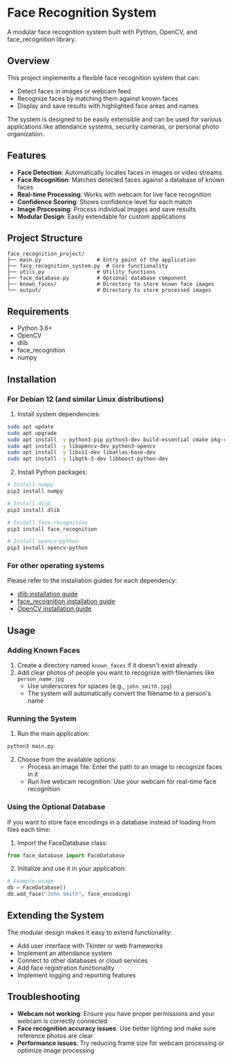 # Face Recognition System

A modular face recognition system built with Python, OpenCV, and face_recognition library.

## Overview

This project implements a flexible face recognition system that can:
- Detect faces in images or webcam feed
- Recognize faces by matching them against known faces
- Display and save results with highlighted face areas and names

The system is designed to be easily extensible and can be used for various applications like attendance systems, security cameras, or personal photo organization.

## Features

- **Face Detection**: Automatically locates faces in images or video streams
- **Face Recognition**: Matches detected faces against a database of known faces
- **Real-time Processing**: Works with webcam for live face recognition
- **Confidence Scoring**: Shows confidence level for each match
- **Image Processing**: Process individual images and save results
- **Modular Design**: Easily extendable for custom applications

## Project Structure

```
face_recognition_project/
├── main.py                  # Entry point of the application
├── face_recognition_system.py  # Core functionality
├── utils.py                 # Utility functions
├── face_database.py         # Optional database component
├── known_faces/             # Directory to store known face images
└── output/                  # Directory to store processed images
```

## Requirements

- Python 3.6+
- OpenCV
- dlib
- face_recognition
- numpy

## Installation

### For Debian 12 (and similar Linux distributions)

1. Install system dependencies:
```bash
sudo apt update
sudo apt upgrade
sudo apt install -y python3-pip python3-dev build-essential cmake pkg-config
sudo apt install -y libopencv-dev python3-opencv
sudo apt install -y libx11-dev libatlas-base-dev
sudo apt install -y libgtk-3-dev libboost-python-dev
```

2. Install Python packages:
```bash
# Install numpy
pip3 install numpy

# Install dlib
pip3 install dlib

# Install face_recognition
pip3 install face_recognition

# Install opencv-python
pip3 install opencv-python
```

### For other operating systems

Please refer to the installation guides for each dependency:
- [dlib installation guide](https://github.com/davisking/dlib)
- [face_recognition installation guide](https://github.com/ageitgey/face_recognition#installation)
- [OpenCV installation guide](https://docs.opencv.org/master/d7/d9f/tutorial_linux_install.html)

## Usage

### Adding Known Faces

1. Create a directory named `known_faces` if it doesn't exist already
2. Add clear photos of people you want to recognize with filenames like `person_name.jpg`
   - Use underscores for spaces (e.g., `john_smith.jpg`)
   - The system will automatically convert the filename to a person's name

### Running the System

1. Run the main application:
```bash
python3 main.py
```

2. Choose from the available options:
   - Process an image file: Enter the path to an image to recognize faces in it
   - Run live webcam recognition: Use your webcam for real-time face recognition

### Using the Optional Database

If you want to store face encodings in a database instead of loading from files each time:

1. Import the FaceDatabase class:
```python
from face_database import FaceDatabase
```

2. Initialize and use it in your application:
```python
# Example usage
db = FaceDatabase()
db.add_face("John Smith", face_encoding)
```

## Extending the System

The modular design makes it easy to extend functionality:

- Add user interface with Tkinter or web frameworks
- Implement an attendance system
- Connect to other databases or cloud services
- Add face registration functionality
- Implement logging and reporting features

## Troubleshooting

- **Webcam not working**: Ensure you have proper permissions and your webcam is correctly connected
- **Face recognition accuracy issues**: Use better lighting and make sure reference photos are clear
- **Performance issues**: Try reducing frame size for webcam processing or optimize image processing

